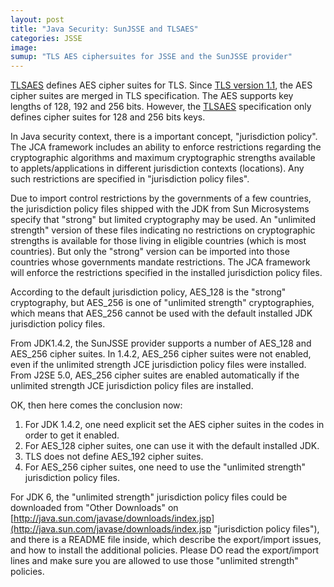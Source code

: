 ```yaml
---
layout: post
title: "Java Security: SunJSSE and TLSAES"
categories: JSSE
image: 
sumup: "TLS AES ciphersuites for JSSE and the SunJSSE provider"
---
```


[TLSAES](http://www.ietf.org/rfc/rfc3268.txt "RFC3268") defines AES cipher suites for TLS. Since [TLS version 1.1](http://www.ietf.org/rfc/rfc4346.txt "RFC4346"), the AES cipher suites are merged in TLS specification. The AES supports key lengths of 128, 192 and 256 bits. However, the [TLSAES](http://www.ietf.org/rfc/rfc3268.txt "RFC3268") specification only defines cipher suites for 128 and 256 bits keys.

In Java security context, there is a important concept, "jurisdiction policy". The JCA framework includes an ability to enforce restrictions regarding the cryptographic algorithms and maximum cryptographic strengths available to applets/applications in different jurisdiction contexts (locations). Any such restrictions are specified in "jurisdiction policy files".

Due to import control restrictions by the governments of a few countries, the jurisdiction policy files shipped with the JDK from Sun Microsystems specify that "strong" but limited cryptography may be used. An "unlimited strength" version of these files indicating no restrictions on cryptographic strengths is available for those living in eligible countries (which is most countries). But only the "strong" version can be imported into those countries whose governments mandate restrictions. The JCA framework will enforce the restrictions specified in the installed jurisdiction policy files.

According to the default jurisdiction policy, AES_128 is the "strong" cryptography, but AES_256 is one of "unlimited strength" cryptographies, which means that AES_256 cannot be used with the default installed JDK jurisdiction policy files.

From JDK1.4.2, the SunJSSE provider supports a number of AES_128 and AES_256 cipher suites. In 1.4.2, AES_256 cipher suites were not enabled, even if the unlimited strength JCE jurisdiction policy files were installed. From J2SE 5.0, AES_256 cipher suites are enabled automatically if the unlimited strength JCE jurisdiction policy files are installed.

OK, then here comes the conclusion now:

1.  For JDK 1.4.2, one need explicit set the AES cipher suites in the codes in order to get it enabled.
2.  For AES_128 cipher suites, one can use it with the default installed JDK.
3.  TLS does not define AES_192 cipher suites.
4.  For AES_256 cipher suites, one need to use the "unlimited strength" jurisdiction policy files.

For JDK 6, the "unlimited strength" jurisdiction policy files could be downloaded from "Other Downloads" on [http://java.sun.com/javase/downloads/index.jsp](http://java.sun.com/javase/downloads/index.jsp "jurisdiction policy files"), and there is a README file inside, which describe the export/import issues, and how to install the additional policies. Please DO read the export/import lines and make sure you are allowed to use those "unlimited strength" policies.
